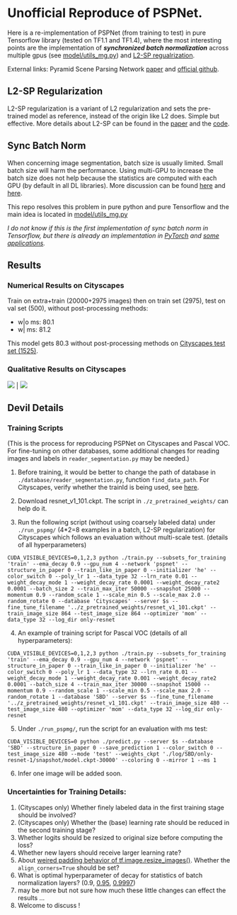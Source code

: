 # Unofficial Reproduce of PSPNet.

Here is a re-implementation of PSPNet (from training to test) in pure Tensorflow library (tested on TF1.1 and TF1.4), where the most interesting points are the implementation of ***synchronized batch normalization*** across multiple gpus (see [model/utils_mg.py](https://github.com/holyseven/PSPNet-TF-Reproduce/blob/master/model/utils_mg.py)) and [L2-SP regualrization](https://arxiv.org/abs/1802.01483).

External links: Pyramid Scene Parsing Network [paper](https://arxiv.org/abs/1612.01105) and [official github](https://github.com/hszhao/PSPNet).

## L2-SP Regularization
L2-SP regularization is a variant of L2 regularization and sets the pre-trained model as reference, instead of the origin like L2 does. Simple but effective. More details about L2-SP can be found in the [paper](https://arxiv.org/abs/1802.01483) and the [code](https://github.com/holyseven/TransferLearningClassification).

## Sync Batch Norm
When concerning image segmentation, batch size is usually limited. Small batch size will harm the performance. Using multi-GPU to increase the batch size does not help because the statistics are computed with each GPU (by default in all DL libraries). More discussion can be found [here](https://github.com/tensorflow/tensorflow/issues/7439) and [here](https://github.com/torch/nn/issues/1071).

This repo resolves this problem in pure python and pure Tensorflow and the main idea is located in [model/utils_mg.py](https://github.com/holyseven/PSPNet-TF-Reproduce/blob/master/model/utils_mg.py)

_I do not know if this is the first implementation of sync batch norm in Tensorflow, but there is already an implementation in [PyTorch](http://hangzh.com/PyTorch-Encoding/syncbn.html) and [some applications](https://github.com/CSAILVision/semantic-segmentation-pytorch)._

## Results

### Numerical Results on Cityscapes

Train on extra+train (20000+2975 images) then on train set (2975), test on val set (500), without post-processing methods:

- w|o ms: 80.1
- w|  ms: 81.2

This model gets 80.3 without post-processing methods on [Cityscapes test set (1525)](https://www.cityscapes-dataset.com/method-details/?submissionID=1148).

### Qualitative Results on Cityscapes

![](https://github.com/holyseven/PSPNet-TF-Reproduce/blob/master/results_examples/berlin_000000_000019_leftImg8bit.png)  |  ![](https://github.com/holyseven/PSPNet-TF-Reproduce/blob/master/results_examples/berlin_000000_000019_30k-extra-wd1-0_coloring.png)

## Devil Details

### Training Scripts

(This is the process for reproducing PSPNet on Cityscapes and Pascal VOC. For fine-tuning on other databases, some additional changes for reading images and labels in `reader_segmentation.py` may be needed.)

1. Before training, it would be better to change the path of database in `./database/reader_segmentation.py`, function `find_data_path`. For Cityscapes, verify whether the trainId is being used, see [here](https://github.com/mcordts/cityscapesScripts/blob/master/cityscapesscripts/preparation/createTrainIdLabelImgs.py).

2. Download resnet_v1_101.ckpt. The script in `./z_pretrained_weights/` can help do it.

3. Run the following script (without using coarsely labeled data) under `./run_pspmg/` (4*2=8 examples in a batch, L2-SP regularization) for Cityscapes which follows an evaluation without multi-scale test. (details of all hyperparameters)

`CUDA_VISIBLE_DEVICES=0,1,2,3 python ./train.py --subsets_for_training 'train' --ema_decay 0.9 --gpu_num 4 --network 'pspnet' --structure_in_paper 0 --train_like_in_paper 0 --initializer 'he' --color_switch 0 --poly_lr 1 --data_type 32 --lrn_rate 0.01 --weight_decay_mode 1 --weight_decay_rate 0.0001 --weight_decay_rate2 0.0001 --batch_size 2 --train_max_iter 50000 --snapshot 25000 --momentum 0.9 --random_scale 1 --scale_min 0.5 --scale_max 2.0 --random_rotate 0 --database 'Cityscapes' --server $s --fine_tune_filename '../z_pretrained_weights/resnet_v1_101.ckpt' --train_image_size 864 --test_image_size 864 --optimizer 'mom' --data_type 32 --log_dir only-resnet`

4. An example of training script for Pascal VOC (details of all hyperparameters):

`CUDA_VISIBLE_DEVICES=0,1,2,3 python ./train.py --subsets_for_training 'train' --ema_decay 0.9 --gpu_num 4 --network 'pspnet' --structure_in_paper 0 --train_like_in_paper 0 --initializer 'he' --color_switch 0 --poly_lr 1 --data_type 32 --lrn_rate 0.01 --weight_decay_mode 1 --weight_decay_rate 0.001 --weight_decay_rate2 0.0001 --batch_size 4 --train_max_iter 30000 --snapshot 15000 --momentum 0.9 --random_scale 1 --scale_min 0.5 --scale_max 2.0 --random_rotate 1 --database 'SBD' --server $s --fine_tune_filename '../z_pretrained_weights/resnet_v1_101.ckpt' --train_image_size 480 --test_image_size 480 --optimizer 'mom' --data_type 32 --log_dir only-resnet`

5. Under `./run_pspmg/`, run the script for an evaluation with ms test:

`CUDA_VISIBLE_DEVICES=0 python ./predict.py --server $s --database 'SBD' --structure_in_paper 0 --save_prediction 1 --color_switch 0 --test_image_size 480 --mode 'test' --weights_ckpt './log/SBD/only-resnet-1/snapshot/model.ckpt-30000' --coloring 0 --mirror 1 --ms 1`

6. Infer one image will be added soon.


### Uncertainties for Training Details:
1. (Cityscapes only) Whether finely labeled data in the first training stage should be involved?
2. (Cityscapes only) Whether the (base) learning rate should be reduced in the second training stage?
3. Whether logits should be resized to original size before computing the loss?
4. Whether new layers should receive larger learning rate?
5. About [weired padding behavior of tf.image.resize_images()](https://github.com/tensorflow/tensorflow/issues/6720). Whether the `align_corners=True` should be set?
6. What is optimal hyperparameter of decay for statistics of batch normalization layers? (0.9, [0.95](https://github.com/hszhao/PSPNet/blob/master/evaluation/prototxt/pspnet101_VOC2012_473.prototxt#L59), [0.9997](https://github.com/tensorflow/models/blob/master/research/deeplab/model.py#L376))
7. may be more but not sure how much these little changes can effect the results ...
8. Welcome to discuss !

